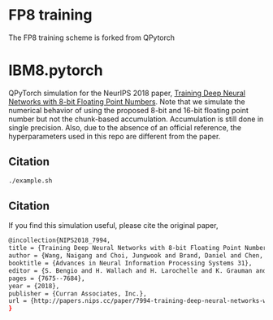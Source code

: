# FP8 training

The FP8 training scheme is forked from QPytorch
# IBM8.pytorch

QPyTorch simulation for the NeurIPS 2018 paper, [Training Deep Neural Networks with 8-bit Floating
Point Numbers](https://papers.nips.cc/paper/7994-training-deep-neural-networks-with-8-bit-floating-point-numbers.pdf).
Note that we simulate the numerical behavior of using the proposed 8-bit and
16-bit floating point number but not the chunk-based accumulation. Accumulation is still done in single precision. Also, 
due to the absence of an official reference, the hyperparameters used in this repo are different from the paper.

## Citation

```bash
./example.sh
```

## Citation
If you find this simulation useful, please cite the original paper,

```bash
@incollection{NIPS2018_7994,
title = {Training Deep Neural Networks with 8-bit Floating Point Numbers},
author = {Wang, Naigang and Choi, Jungwook and Brand, Daniel and Chen, Chia-Yu and Gopalakrishnan, Kailash},
booktitle = {Advances in Neural Information Processing Systems 31},
editor = {S. Bengio and H. Wallach and H. Larochelle and K. Grauman and N. Cesa-Bianchi and R. Garnett},
pages = {7675--7684},
year = {2018},
publisher = {Curran Associates, Inc.},
url = {http://papers.nips.cc/paper/7994-training-deep-neural-networks-with-8-bit-floating-point-numbers.pdf}
}
```
